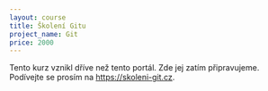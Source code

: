 ```yaml
---
layout: course
title: Školení Gitu
project_name: Git
price: 2000
---
```


Tento kurz vznikl dříve než tento portál. Zde jej zatím připravujeme. Podívejte se prosím na <https://skoleni-git.cz>.

